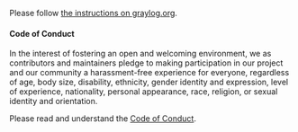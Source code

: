 Please follow [the instructions on graylog.org](https://www.graylog.org/contributing-to-graylog/).

#### Code of Conduct

In the interest of fostering an open and welcoming environment, we as
contributors and maintainers pledge to making participation in our project and
our community a harassment-free experience for everyone, regardless of age, body
size, disability, ethnicity, gender identity and expression, level of experience,
nationality, personal appearance, race, religion, or sexual identity and
orientation.

Please read and understand the [Code of Conduct](https://github.com/Graylog2/graylog-plugin-collector/blob/master/CODE_OF_CONDUCT.md).
